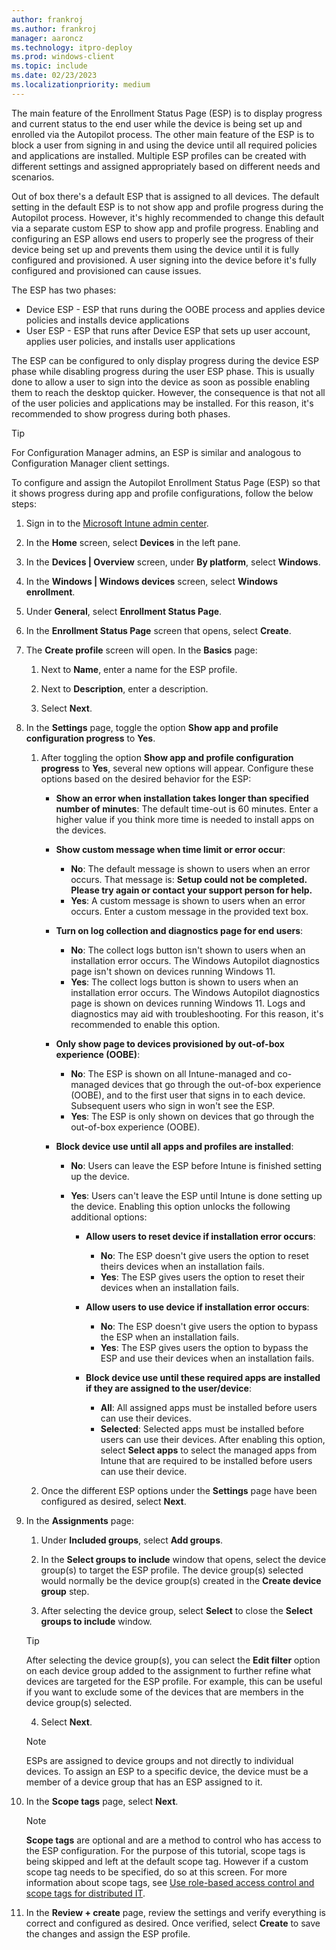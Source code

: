 ```yaml
---
author: frankroj
ms.author: frankroj
manager: aaroncz
ms.technology: itpro-deploy
ms.prod: windows-client
ms.topic: include
ms.date: 02/23/2023
ms.localizationpriority: medium
---
```


<!-- This file is shared by the following articles:

azure-ad-join-esp.md
hybrid-azure-ad-join-esp.md
self-deploying-esp.md

Headings are driven by article context. -->

The main feature of the Enrollment Status Page (ESP) is to display progress and current status to the end user while the device is being set up and enrolled via the Autopilot process. The other main feature of the ESP is to block a user from signing in and using the device until all required policies and applications are installed. Multiple ESP profiles can be created with different settings and assigned appropriately based on different needs and scenarios.

Out of box there's a default ESP that is assigned to all devices. The default setting in the default ESP is to not show app and profile progress during the Autopilot process. However, it's highly recommended to change this default via a separate custom ESP to show app and profile progress. Enabling and configuring an ESP allows end users to properly see the progress of their device being set up and prevents them using the device until it is fully configured and provisioned. A user signing into the device before it's fully configured and provisioned can cause issues.

The ESP has two phases:

- Device ESP - ESP that runs during the OOBE process and applies device policies and installs device applications
- User ESP - ESP that runs after Device ESP that sets up user account, applies user policies, and installs user applications

The ESP can be configured to only display progress during the device ESP phase while disabling progress during the user ESP phase. This is usually done to allow a user to sign into the device as soon as possible enabling them to reach the desktop quicker. However, the consequence is that not all of the user policies and applications may be installed. For this reason, it's recommended to show progress during both phases.

> [!TIP]
> For Configuration Manager admins, an ESP is similar and analogous to Configuration Manager client settings.

To configure and assign the Autopilot Enrollment Status Page (ESP) so that it shows progress during app and profile configurations, follow the below steps:

1. Sign in to the [Microsoft Intune admin center](https://go.microsoft.com/fwlink/?linkid=2109431).

2. In the **Home** screen, select **Devices** in the left pane.

3. In the **Devices | Overview** screen, under **By platform**, select **Windows**.

4. In the **Windows | Windows devices** screen, select **Windows enrollment**.

5. Under **General**, select **Enrollment Status Page**.

6. In the **Enrollment Status Page** screen that opens, select **Create**.

7. The **Create profile** screen will open. In the **Basics** page:

   1. Next to **Name**, enter a name for the ESP profile.

   2. Next to **Description**, enter a description.

   3. Select **Next**.

8. In the **Settings** page, toggle the option **Show app and profile configuration progress** to **Yes**.

   1. After toggling the option **Show app and profile configuration progress** to **Yes**, several new options will appear. Configure these options based on the desired behavior for the ESP:

      - **Show an error when installation takes longer than specified number of minutes**: The default time-out is 60 minutes. Enter a higher value if you think more time is needed to install apps on the devices.

      - **Show custom message when time limit or error occur**:
        - **No**: The default message is shown to users when an error occurs. That message is: **Setup could not be completed. Please try again or contact your support person for help.**
        - **Yes**: A custom message is shown to users when an error occurs. Enter a custom message in the provided text box.

      - **Turn on log collection and diagnostics page for end users**:  
        - **No**: The collect logs button isn't shown to users when an installation error occurs. The Windows Autopilot diagnostics page isn't shown on devices running Windows 11.  
        - **Yes**: The collect logs button is shown to users when an installation error occurs. The Windows Autopilot diagnostics page is shown on devices running Windows 11. Logs and diagnostics may aid with troubleshooting. For this reason, it's recommended to enable this option.

      - **Only show page to devices provisioned by out-of-box experience (OOBE)**:
        - **No**: The ESP is shown on all Intune-managed and co-managed devices that go through the out-of-box experience (OOBE), and to the first user that signs in to each device. Subsequent users who sign in won't see the ESP.
        - **Yes**: The ESP is only shown on devices that go through the out-of-box experience (OOBE).

      - **Block device use until all apps and profiles are installed**:
        - **No**: Users can leave the ESP before Intune is finished setting up the device.
        - **Yes**: Users can't leave the ESP until Intune is done setting up the device. Enabling this option unlocks the following additional options:  

          - **Allow users to reset device if installation error occurs**:  
            - **No**: The ESP doesn't give users the option to reset theirs devices when an installation fails.  
            - **Yes**: The ESP gives users the option to reset their devices when an installation fails.  

          - **Allow users to use device if installation error occurs**:
            - **No**: The ESP doesn't give users the option to bypass the ESP when an installation fails.  
            - **Yes**: The ESP gives users the option to bypass the ESP and use their devices when an installation fails.

          - **Block device use until these required apps are installed if they are assigned to the user/device**:  
            - **All**: All assigned apps must be installed before users can use their devices.  
            - **Selected**: Selected apps must be installed before users can use their devices. After enabling this option, select **Select apps** to select the managed apps from Intune that are required to be installed before users can use their device.

   2. Once the different ESP options under the **Settings** page have been configured as desired, select **Next**.

9. In the **Assignments** page:

   1. Under **Included groups**, select **Add groups**.

   2. In the **Select groups to include** window that opens, select the device group(s) to target the ESP profile. The device group(s) selected would normally be the device group(s) created in the **Create device group** step.

   3. After selecting the device group, select **Select** to close the **Select groups to include** window.

    > [!TIP]
    >
    > After selecting the device group(s), you can select the **Edit filter** option on each device group added to the assignment to further refine what devices are targeted for the ESP profile. For example, this can be useful if you want to exclude some of the devices that are members in the device group(s) selected.

   4. Select **Next**.  

    > [!NOTE]
    >
    > ESPs are assigned to device groups and not directly to individual devices. To assign an ESP to a specific device, the device must be a member of a device group that has an ESP assigned to it.

10. In the **Scope tags** page, select **Next**.

    > [!NOTE]
    > **Scope tags** are optional and are a method to control who has access to the ESP configuration. For the purpose of this tutorial, scope tags is being skipped and left at the default scope tag. However if a custom scope tag needs to be specified, do so at this screen. For more information about scope tags, see [Use role-based access control and scope tags for distributed IT](/mem/intune/fundamentals/scope-tags).

11. In the **Review + create** page, review the settings and verify everything is correct and configured as desired. Once verified, select **Create** to save the changes and assign the ESP profile.